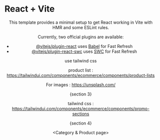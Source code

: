 # React + Vite
<Header and Footer>
This template provides a minimal setup to get React working in Vite with HMR and some ESLint rules.

Currently, two official plugins are available:

- [@vitejs/plugin-react](https://github.com/vitejs/vite-plugin-react/blob/main/packages/plugin-react/README.md) uses [Babel](https://babeljs.io/) for Fast Refresh
- [@vitejs/plugin-react-swc](https://github.com/vitejs/vite-plugin-react-swc) uses [SWC](https://swc.rs/) for Fast Refresh

<Home>
use tailwind css 


product list : https://tailwindui.com/components/ecommerce/components/product-lists

For images : https://unsplash.com/ 

{section 3} 

tailwind css : https://tailwindui.com/components/ecommerce/components/promo-sections

{section 4}

<Category & Product page>

<ProductsDetails page>

